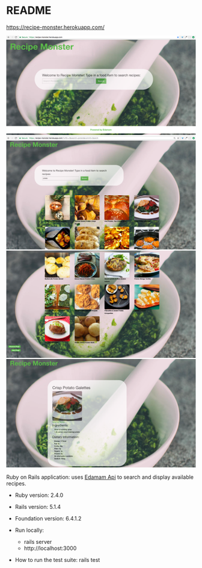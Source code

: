 # README

https://recipe-monster.herokuapp.com/

![Homepage Screenshot](docs/HomeScreenShot.png)
![Search Results Screenshot](docs/SearchResultsScreenShot.png)
![Pagination Screenshot](docs/PaginationScreenShot.png)
![Recipe Page Screenshot](docs/RecipeScreenShot.png)

Ruby on Rails application: uses [Edamam Api](https://developer.edamam.com/edamam-recipe-api) to search and display available recipes.

* Ruby version: 2.4.0
* Rails version: 5.1.4
* Foundation version: 6.4.1.2

* Run locally:
  + rails server
  + http://localhost:3000

* How to run the test suite:
  rails test
